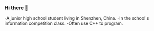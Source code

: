 ### Hi there 👋

-A junior high school student living in Shenzhen, China.
-In the school's information competition class.
-Often use C++ to program.
